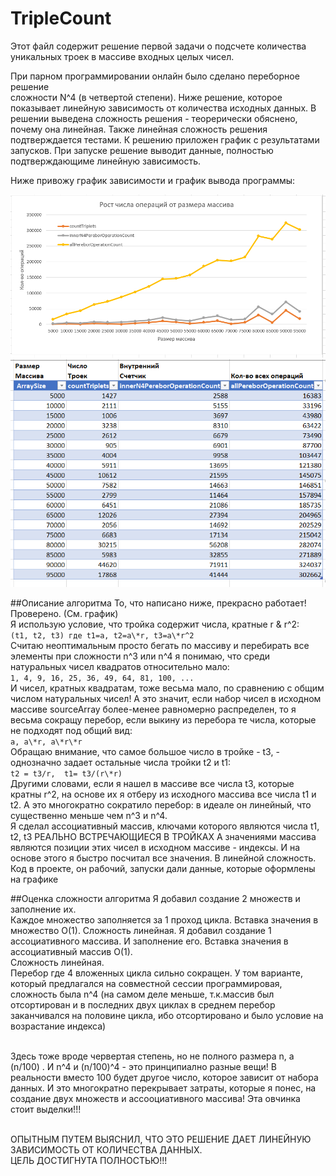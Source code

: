 # TripleCount


Этот файл содержит решение первой задачи о подсчете количества уникальных троек в массиве входных целых чисел. 

При парном программировании онлайн было сделано переборное решение  
сложности N^4 (в четвертой степени). Ниже решение, которое показывает линейную зависимость от количества 
исходных данных. В решении выведена сложность решения - теорерически обяснено, почему она линейная.
Также линейная сложность решения подтверждается тестами. К решению приложен график с результатами запусков.
При запуске решение выводит данные, полностью подтверждающиме линейную зависимость.

Ниже привожу график зависимости и график вывода программы:

![График зависимости](execution_results_graph.png)
![Результат работы программы](execution_results.png)

##Описание алгоритма
То, что написано ниже, прекрасно работает! Проверено. (См. график)
<br>Я использую условие, что тройка содержит числа, кратные r & r^2:
<br>```(t1, t2, t3) где t1=a, t2=a\*r, t3=a\*r^2```
<br>Считаю неоптимальным просто бегать по массиву и перебирать все элементы при сложности n^3 или n^4
я понимаю, что среди натуральных чисел квадратов относительно мало: 
<br>```1, 4, 9, 16, 25, 36, 49, 64, 81, 100, ... ```
<br>И чисел, кратных квадратам, тоже весьма мало, по сравнению с общим числом натуральных чисел!
А это значит, если набор чисел в исходном массиве sourceArray более-менее равномерно распределен,
то я весьма сокращу перебор, если выкину из перебора те числа, которые не подходят под общий вид:
<br>`a, a\*r, a\*r\*r`
<br>Обращаю внимание, что самое большое число в тройке - t3, - однозначно задает остальные числа тройки t2 и t1:
<br>	```t2 = t3/r,  t1= t3/(r\*r)```
<br>Другими словами, если я нашел в массиве все числа t3, которые кратны r^2, 
на основе их я отберу из исходного массива все числа t1 и t2. 
А это многократно сократило перебор: в идеале он линейный, что существенно меньше чем n^3 и n^4. 
<br>Я сделал ассоциативный массив, ключами которого являются числа t1, t2, t3 РЕАЛЬНО ВСТРЕЧАЮЩИЕСЯ В ТРОЙКАХ 
А значениями массива являются позиции этих чисел в исходном массиве - индексы. И на основе этого я быстро 
посчитал все значения. В линейной сложность. Код в проекте, он рабочий, запуски дали данные, которые оформлены на графике

##Оценка сложности алгоритма
Я добавил создание 2 множеств и заполнение их. 
<br>Каждое множество заполняется за 1 проход цикла. Вставка значения в множество О(1). Сложность линейная.
Я добавил создание 1 ассоциативного массива. И заполнение его. Вставка значения в ассоциативный массив О(1). 
<br>Сложность линейная.
<br>Перебор где 4 вложенных цикла сильно сокращен. У том варианте, который предлагался 
на совместной сессии программировая, сложность была n^4 (на самом деле меньше, т.к.массив 
был отсортирован и в последних двух циклах в среднем перебор заканчивался на половине цикла, 
ибо отсортировано и было условие на возрастание индекса)

<br>Здесь тоже вроде червертая степень, но не полного размера n, а (n/100) . И n^4 и (n/100)^4 - это принципиално разные вещи!
В реальности вместо 100 будет другое число, которое зависит от набора данных.
И это многократно перекрывает затраты, которые я понес, на создание двух множеств и ассооциативного массива!
Эта овчинка стоит выделки!!!

<br>ОПЫТНЫМ ПУТЕМ ВЫЯСНИЛ, ЧТО ЭТО РЕШЕНИЕ ДАЕТ ЛИНЕЙНУЮ ЗАВИСИМОСТЬ ОТ КОЛИЧЕСТВА ДАННЫХ.
<br>ЦЕЛЬ ДОСТИГНУТА ПОЛНОСТЬЮ!!!


